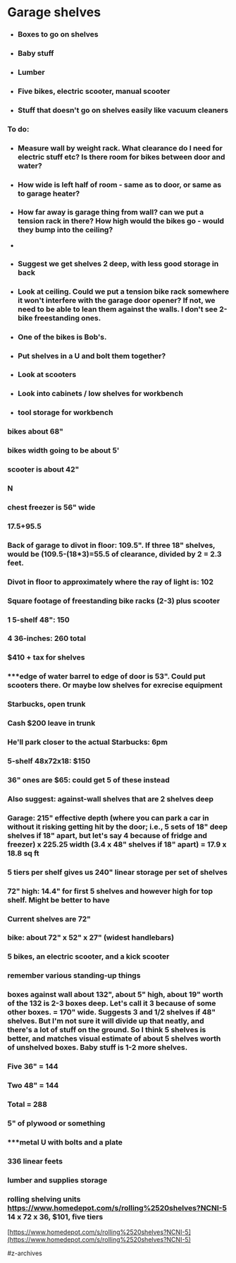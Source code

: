 # Garage shelves

* ### Boxes to go on shelves
* ### Baby stuff
* ### Lumber
* ### Five bikes, electric scooter, manual scooter
* ### Stuff that doesn't go on shelves easily like vacuum cleaners

### To do:
* ### Measure wall by weight rack. What clearance do I need for electric stuff etc? Is there room for bikes between door and water?
* ### How wide is left half of room - same as to door, or same as to garage heater?
* ### How far away is garage thing from wall? can we put a tension rack in there? How high would the bikes go - would they bump into the ceiling?
* 
* ### Suggest we get shelves 2 deep, with less good storage in back
* ### Look at ceiling. Could we put a tension bike rack somewhere it won't interfere with the garage door opener? If not, we need to be able to lean them against the walls. I don't see 2-bike freestanding ones.
* ### One of the bikes is Bob's.
* ### Put shelves in a U and bolt them together?
* ### Look at scooters
* ### Look into cabinets / low shelves for workbench
* ### tool storage for workbench

### bikes about 68" 
### bikes width going to be about 5'

### scooter is about 42" 

### N

### chest freezer is 56" wide
### 17.5+95.5

### Back of garage to divot in floor: 109.5". If three 18" shelves, would be (109.5-(18*3)=55.5 of clearance, divided by 2 = 2.3 feet.
### Divot in floor to approximately where the ray of light is: 102


### Square footage of freestanding bike racks (2-3) plus scooter

### 1 5-shelf 48": 150
### 4 36-inches: 260 total

### $410 + tax for shelves


### ***edge of water barrel to edge of door is 53". Could put scooters there.  Or maybe low shelves for exrecise equipment


### Starbucks, open trunk
### Cash $200 leave in trunk
### He'll park closer to the actual Starbucks: 6pm 


### 5-shelf 48x72x18: $150

### 36" ones are $65: could get 5 of these instead

### Also suggest: against-wall shelves that are 2 shelves deep


### Garage: 215" effective depth (where you can park a car in without it risking getting hit by the door; i.e., 5 sets of 18" deep shelves if 18" apart, but let's say 4 because of fridge and freezer) x 225.25 width (3.4 x 48" shelves if 18" apart) = 17.9 x 18.8 sq ft

### 5 tiers per shelf gives us 240" linear storage per set of shelves
### 72" high: 14.4" for first 5 shelves and however high for top shelf. Might be better to have 

### Current shelves are 72"

### bike: about 72" x 52" x 27" (widest handlebars)
### 5 bikes, an electric scooter, and a kick scooter
### remember various standing-up things

### boxes against wall about 132", about 5" high, about 19" worth of the 132 is 2-3 boxes deep. Let's call it 3 because of some other boxes. = 170" wide. Suggests 3 and 1/2 shelves if 48" shelves. But I'm not sure it will divide up that neatly, and there's a lot of stuff on the ground. So I think 5 shelves is better, and matches visual estimate of about 5 shelves worth of unshelved boxes. Baby stuff is 1-2 more shelves. 


### Five 36" = 144
### Two 48" = 144
### Total = 288

### 5" of plywood or something

### ***metal U with bolts and a plate



### 336 linear feets 

### lumber and supplies storage

### rolling shelving units  https://www.homedepot.com/s/rolling%2520shelves?NCNI-5  14 x 72 x 36, $101, five tiers

[https://www.homedepot.com/s/rolling%2520shelves?NCNI-5](https://www.homedepot.com/s/rolling%2520shelves?NCNI-5)

#z-archives